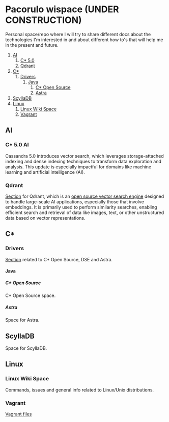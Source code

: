 # Pacorulo wispace (UNDER CONSTRUCTION)
Personal space/repo where I will try to share different docs about the technologies I'm interested in and about different how to's that will help me in the present and future.

1. [AI](AI)
   1. [C* 5.0](#C5)
   2. [Qdrant](#Qdrant)
2. [C*](#Cassandra)
    1. [Drivers](#Drivers)
       1. [Java](#Java)
          1. [C* Open Source](#OpenSource)
          2. [Astra](#Astra)
3. [ScyllaDB](#ScyllaDB)
4. [Linux](#Linux)
    1. [Linux Wiki Space](#Liwiki)
    2. [Vagrant](#Vagrant)

## AI <a name="AI"></a>
### C* 5.0 AI <a name="C5"></a>
Cassandra 5.0 introduces vector search, which leverages storage-attached indexing and dense indexing techniques to transform data exploration and analysis. This update is especially impactful for domains like machine learning and artificial intelligence (AI).
### Qdrant <a name="Qdrant"></a>
[Section](https://github.com/pacorulo/wispace/tree/main/AI/Qdrant) for Qdrant, which is an [open source vector search engine](https://github.com/qdrant/qdrant) designed to handle large-scale AI applications, especially those that involve embeddings. It is primarily used to perform similarity searches, enabling efficient search and retrieval of data like images, text, or other unstructured data based on vector representations.


  
## C* <a name="Cassandra"></a>
### Drivers <a name="Drivers"></a>
[Section](https://github.com/pacorulo/wispace/tree/main/Cassandra/drivers) related to C* Open Source, DSE and Astra.
#### Java <a name="Java"></a>
##### C* Open Source <a name="OpenSource"></a>
C* Open Source space.
##### Astra <a name="Astra"></a>
Space for Astra.

## ScyllaDB <a name="ScyllaDB"></a>
Space for ScyllaDB.

## Linux <a name="Linux"></a>
### Linux Wiki Space <a name="Liwiki"></a>
Commands, issues and general info related to Linux/Unix distributions.
### Vagrant <a name="Vagrant"></a>
[Vagrant files](https://github.com/pacorulo/wispace/tree/main/Vagrant/vagrantFiles)
